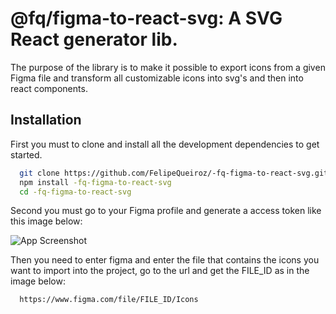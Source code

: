 # @fq/figma-to-react-svg: A SVG React generator lib.

The purpose of the library is to make it possible to export icons from a given Figma file and transform all customizable icons into svg's and then into react components.




## Installation

First you must to clone and install all the development dependencies to get started.

```bash
  git clone https://github.com/FelipeQueiroz/-fq-figma-to-react-svg.git
  npm install -fq-figma-to-react-svg
  cd -fq-figma-to-react-svg
```

Second you must go to your Figma profile and generate a access token like this image below:

![App Screenshot](https://i.imgur.com/tOV1Vru.png)

Then you need to enter figma and enter the file that contains the icons you want to import into the project, go to the url and get the FILE_ID as in the image below:

```bash
  https://www.figma.com/file/FILE_ID/Icons
```

